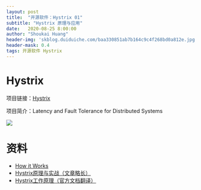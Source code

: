 ```yaml
---
layout: post
title:  "开源软件：Hystrix 01"
subtitle: "Hystrix 原理与应用"
date:   2020-08-25 8:00:00
author: "Shoukai Huang"
header-img: 'skblog.duiduiche.com/baa330851ab7b164c9c4f268bd0a812e.jpg'
header-mask: 0.4
tags: 开源软件 Hystrix
---
```


# Hystrix

项目链接：[Hystrix](https://github.com/Netflix/Hystrix)

项目简介：Latency and Fault Tolerance for Distributed Systems

![](http://skblog.duiduiche.com/49b0b521fe9dddd4aca98aba9c901501.jpg)


# 资料

* [How it Works](https://github.com/Netflix/Hystrix/wiki/How-it-Works)
* [Hystrix原理与实战（文章略长）](https://my.oschina.net/7001/blog/1619842)
* [Hystrix工作原理（官方文档翻译）](https://segmentfault.com/a/1190000012439580)